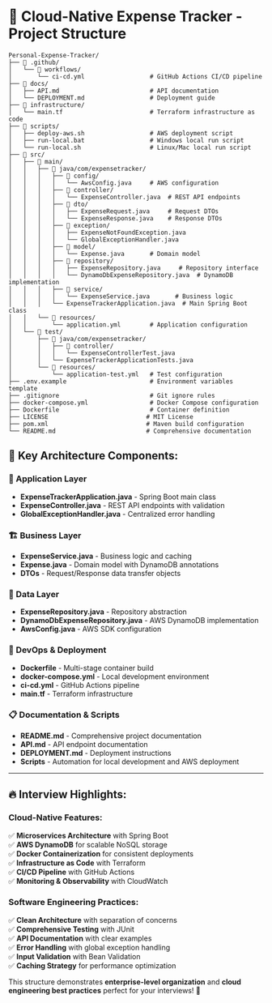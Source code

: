 # 📁 **Cloud-Native Expense Tracker - Project Structure**

```
Personal-Expense-Tracker/
├── 📁 .github/
│   └── 📁 workflows/
│       └── ci-cd.yml                  # GitHub Actions CI/CD pipeline
├── 📁 docs/
│   ├── API.md                         # API documentation
│   └── DEPLOYMENT.md                  # Deployment guide
├── 📁 infrastructure/
│   └── main.tf                        # Terraform infrastructure as code
├── 📁 scripts/
│   ├── deploy-aws.sh                  # AWS deployment script
│   ├── run-local.bat                  # Windows local run script
│   └── run-local.sh                   # Linux/Mac local run script
├── 📁 src/
│   ├── 📁 main/
│   │   ├── 📁 java/com/expensetracker/
│   │   │   ├── 📁 config/
│   │   │   │   └── AwsConfig.java     # AWS configuration
│   │   │   ├── 📁 controller/
│   │   │   │   └── ExpenseController.java  # REST API endpoints
│   │   │   ├── 📁 dto/
│   │   │   │   ├── ExpenseRequest.java     # Request DTOs
│   │   │   │   └── ExpenseResponse.java    # Response DTOs
│   │   │   ├── 📁 exception/
│   │   │   │   ├── ExpenseNotFoundException.java
│   │   │   │   └── GlobalExceptionHandler.java
│   │   │   ├── 📁 model/
│   │   │   │   └── Expense.java       # Domain model
│   │   │   ├── 📁 repository/
│   │   │   │   ├── ExpenseRepository.java     # Repository interface
│   │   │   │   └── DynamoDbExpenseRepository.java  # DynamoDB implementation
│   │   │   ├── 📁 service/
│   │   │   │   └── ExpenseService.java       # Business logic
│   │   │   └── ExpenseTrackerApplication.java  # Main Spring Boot class
│   │   └── 📁 resources/
│   │       └── application.yml        # Application configuration
│   └── 📁 test/
│       ├── 📁 java/com/expensetracker/
│       │   ├── 📁 controller/
│       │   │   └── ExpenseControllerTest.java
│       │   └── ExpenseTrackerApplicationTests.java
│       └── 📁 resources/
│           └── application-test.yml   # Test configuration
├── .env.example                       # Environment variables template
├── .gitignore                         # Git ignore rules
├── docker-compose.yml                 # Docker Compose configuration
├── Dockerfile                         # Container definition
├── LICENSE                           # MIT License
├── pom.xml                           # Maven build configuration
└── README.md                         # Comprehensive documentation
```

## 🎯 **Key Architecture Components:**

### **📱 Application Layer**
- **ExpenseTrackerApplication.java** - Spring Boot main class
- **ExpenseController.java** - REST API endpoints with validation
- **GlobalExceptionHandler.java** - Centralized error handling

### **🏗️ Business Layer**
- **ExpenseService.java** - Business logic and caching
- **Expense.java** - Domain model with DynamoDB annotations
- **DTOs** - Request/Response data transfer objects

### **💾 Data Layer**
- **ExpenseRepository.java** - Repository abstraction
- **DynamoDbExpenseRepository.java** - AWS DynamoDB implementation
- **AwsConfig.java** - AWS SDK configuration

### **🐳 DevOps & Deployment**
- **Dockerfile** - Multi-stage container build
- **docker-compose.yml** - Local development environment
- **ci-cd.yml** - GitHub Actions pipeline
- **main.tf** - Terraform infrastructure

### **📋 Documentation & Scripts**
- **README.md** - Comprehensive project documentation
- **API.md** - API endpoint documentation
- **DEPLOYMENT.md** - Deployment instructions
- **Scripts** - Automation for local development and AWS deployment

---

## 🔥 **Interview Highlights:**

### **Cloud-Native Features:**
✅ **Microservices Architecture** with Spring Boot  
✅ **AWS DynamoDB** for scalable NoSQL storage  
✅ **Docker Containerization** for consistent deployments  
✅ **Infrastructure as Code** with Terraform  
✅ **CI/CD Pipeline** with GitHub Actions  
✅ **Monitoring & Observability** with CloudWatch  

### **Software Engineering Practices:**
✅ **Clean Architecture** with separation of concerns  
✅ **Comprehensive Testing** with JUnit  
✅ **API Documentation** with clear examples  
✅ **Error Handling** with global exception handling  
✅ **Input Validation** with Bean Validation  
✅ **Caching Strategy** for performance optimization  

This structure demonstrates **enterprise-level organization** and **cloud engineering best practices** perfect for your interviews! 🚀
